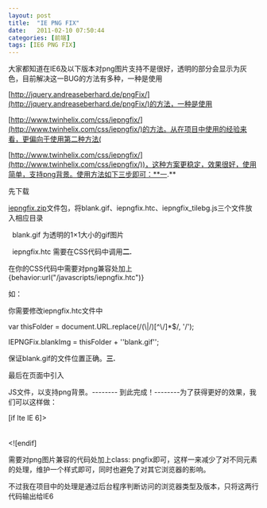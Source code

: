 ```yaml
---
layout: post
title:  "IE PNG FIX"
date:   2011-02-10 07:50:44
categories: [前端]
tags: [IE6 PNG FIX]
---
```


大家都知道在IE6及以下版本对png图片支持不是很好，透明的部分会显示为灰色，目前解决这一BUG的方法有多种，一种是使用

[http://jquery.andreaseberhard.de/pngFix/](http://jquery.andreaseberhard.de/pngFix/)的方法，一种是使用

[http://www.twinhelix.com/css/iepngfix/](http://www.twinhelix.com/css/iepngfix/)的方法。从在项目中使用的经验来看，更偏向于使用第二种方法(

[http://www.twinhelix.com/css/iepngfix/](http://www.twinhelix.com/css/iepngfix/))，这种方案更稳定，效果很好，使用简单，支持png背景。使用方法如下三步即可：**一.**

先下载

[iepngfix.zip](http://www.twinhelix.com/css/iepngfix/iepngfix.zip)文件包，将blank.gif、iepngfix.htc、iepngfix_tilebg.js三个文件放入相应目录

  blank.gif 为透明的1×1大小的gif图片

  iepngfix.htc 需要在CSS代码中调用**二.**

在你的CSS代码中需要对png兼容处加上{behavior:url("/javascripts/iepngfix.htc")}

如：  

你需要修改iepngfix.htc文件中

var thisFolder = document.URL.replace(/(\\|\/)[^\\\/]*$/, '/');

IEPNGFix.blankImg = thisFolder + ''blank.gif'';

保证blank.gif的文件位置正确。**三.**

最后在页面中引入

JS文件，以支持png背景。-------- 到此完成！--------为了获得更好的效果，我们可以这样做：

[if lte IE 6]><br />  <style type="text/css">.pngfix{behavior:url("/javascripts/iepngfix.htc")}</style><br />  <script src="/javascripts/iepngfix_tilebg.js" type="text/javascript"></script><br /><![endif]

需要对png图片兼容的代码处加上class: pngfix即可，这样一来减少了对不同元素的处理，维护一个样式即可，同时也避免了对其它浏览器的影响。

不过我在项目中的处理是通过后台程序判断访问的浏览器类型及版本，只将这两行代码输出给IE6